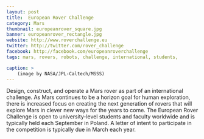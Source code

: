 ```yaml
---
layout: post
title:  European Rover Challenge
category: Mars
thumbnail: europeanrover_square.jpg
banner: europeanrover_rectangle.jpg
website: http://www.roverchallenge.eu
twitter: http://twitter.com/rover_challenge
facebook: http://facebook.com/europeanroverchallenge
tags: mars, rovers, robots, challenge, international, students,

caption: >
    (image by NASA/JPL-Caltech/MSSS)
---
```

Design, construct, and operate a Mars rover as part of an international challenge. As Mars continues to be a horizon goal for human exploration, there is increased focus on creating the next generation of rovers that will explore Mars in clever new ways for the years to come. The European Rover Challenge is open to university-level students and faculty worldwide and is typically held each September in Poland. A letter of intent to participate in the competition is typically due in March each year.


